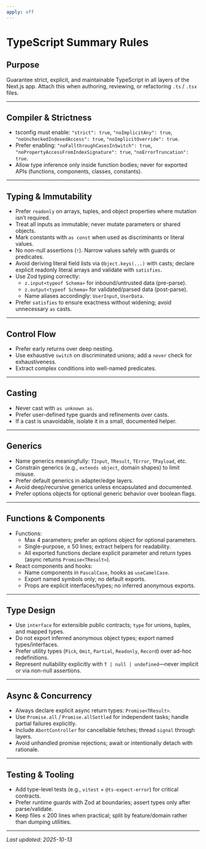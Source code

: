 ```yaml
---
apply: off
---
```


# TypeScript Summary Rules

## Purpose

Guarantee strict, explicit, and maintainable TypeScript in all layers of the Next.js app.
Attach this when authoring, reviewing, or refactoring `.ts` / `.tsx` files.

---

## Compiler & Strictness

- tsconfig must enable: `"strict": true`, `"noImplicitAny": true`, `"noUncheckedIndexedAccess": true`, `"noImplicitOverride": true`.
- Prefer enabling: `"noFallthroughCasesInSwitch": true`, `"noPropertyAccessFromIndexSignature": true`, `"noErrorTruncation": true`.
- Allow type inference only inside function bodies; never for exported APIs (functions, components, classes, constants).

---

## Typing & Immutability

- Prefer `readonly` on arrays, tuples, and object properties where mutation isn’t required.
- Treat all inputs as immutable; never mutate parameters or shared objects.
- Mark constants with `as const` when used as discriminants or literal values.
- No non-null assertions (`!`). Narrow values safely with guards or predicates.
- Avoid deriving literal field lists via `Object.keys(...)` with casts; declare explicit readonly literal arrays and validate with `satisfies`.
- Use Zod typing correctly:
  - `z.input<typeof Schema>` for inbound/untrusted data (pre-parse).
  - `z.output<typeof Schema>` for validated/parsed data (post-parse).
  - Name aliases accordingly: `UserInput`, `UserData`.
- Prefer `satisfies` to ensure exactness without widening; avoid unnecessary `as` casts.

---

## Control Flow

- Prefer early returns over deep nesting.
- Use exhaustive `switch` on discriminated unions; add a `never` check for exhaustiveness.
- Extract complex conditions into well-named predicates.

---

## Casting

- Never cast with `as unknown as`.
- Prefer user-defined type guards and refinements over casts.
- If a cast is unavoidable, isolate it in a small, documented helper.

---

## Generics

- Name generics meaningfully: `TInput`, `TResult`, `TError`, `TPayload`, etc.
- Constrain generics (e.g., `extends object`, domain shapes) to limit misuse.
- Prefer default generics in adapter/edge layers.
- Avoid deep/recursive generics unless encapsulated and documented.
- Prefer options objects for optional generic behavior over boolean flags.

---

## Functions & Components

- Functions:
  - Max 4 parameters; prefer an options object for optional parameters.
  - Single-purpose, ≤ 50 lines; extract helpers for readability.
  - All exported functions declare explicit parameter and return types (async returns `Promise<TResult>`).
- React components and hooks:
  - Name components in `PascalCase`, hooks as `useCamelCase`.
  - Export named symbols only; no default exports.
  - Props are explicit interfaces/types; no inferred anonymous exports.

---

## Type Design

- Use `interface` for extensible public contracts; `type` for unions, tuples, and mapped types.
- Do not export inferred anonymous object types; export named types/interfaces.
- Prefer utility types (`Pick`, `Omit`, `Partial`, `Readonly`, `Record`) over ad-hoc redefinitions.
- Represent nullability explicitly with `T | null | undefined`—never implicit or via non-null assertions.

---

## Async & Concurrency

- Always declare explicit async return types: `Promise<TResult>`.
- Use `Promise.all` / `Promise.allSettled` for independent tasks; handle partial failures explicitly.
- Include `AbortController` for cancellable fetches; thread `signal` through layers.
- Avoid unhandled promise rejections; await or intentionally detach with rationale.

---

## Testing & Tooling

- Add type-level tests (e.g., `vitest` + `@ts-expect-error`) for critical contracts.
- Prefer runtime guards with Zod at boundaries; assert types only after parse/validate.
- Keep files ≤ 200 lines when practical; split by feature/domain rather than dumping utilities.

---

_Last updated: 2025-10-13_

